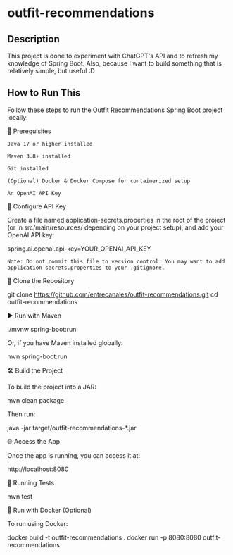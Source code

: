 # outfit-recommendations
## Description
This project is done to experiment with ChatGPT's API and to refresh my knowledge of Spring Boot. Also, because I want to build something that is relatively simple, but useful :D
## How to Run This
Follow these steps to run the Outfit Recommendations Spring Boot project locally:

🧰 Prerequisites

    Java 17 or higher installed

    Maven 3.8+ installed

    Git installed

    (Optional) Docker & Docker Compose for containerized setup

    An OpenAI API Key


🔐 Configure API Key

Create a file named application-secrets.properties in the root of the project (or in src/main/resources/ depending on your project setup), and add your OpenAI API key:

spring.ai.openai.api-key=YOUR_OPENAI_API_KEY

    Note: Do not commit this file to version control. You may want to add application-secrets.properties to your .gitignore.


🔧 Clone the Repository

git clone https://github.com/entrecanales/outfit-recommendations.git
cd outfit-recommendations


▶️ Run with Maven

./mvnw spring-boot:run

Or, if you have Maven installed globally:

mvn spring-boot:run


🛠️ Build the Project

To build the project into a JAR:

mvn clean package

Then run:

java -jar target/outfit-recommendations-*.jar


🌐 Access the App

Once the app is running, you can access it at:

http://localhost:8080


🧪 Running Tests

mvn test


🐳 Run with Docker (Optional)

To run using Docker:

docker build -t outfit-recommendations .
docker run -p 8080:8080 outfit-recommendations

